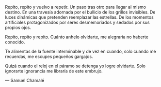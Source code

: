 Repito, repito y vuelvo a repetir.
Un paso tras otro para llegar al mismo destino. 
En una travesía adornada por el bullicio de los grillos invisibles. 
De luces dinámicas que pretenden reemplazar las estrellas.
De los momentos artificiales protagonizados por seres desmemoriados y sedados por sus propios ojos. 

Repito, repito y repito.
Cuánto anhelo olvidarte, me alegraría no haberte conocido. 

Te alimentas de la fuente interminable y de vez en cuando, solo cuando me recuerdas, me escupes pequeños gargajos.  

Quizá cuando el reloj en el páramo se detenga yo logre olvidarte. Solo ignorarte ignorancia me libraría de este embrujo.

— Samuel Chamalé

